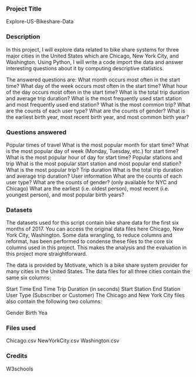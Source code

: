 ### Project Title
Explore-US-Bikeshare-Data

### Description
In this project, I will explore data related to bike share systems for three major cities in the United States which are Chicago, New York City, and Washington. Using Python, I will write a code import the data and answer interesting questions about it by computing descriptive statistics.

The answered questions are: What month occurs most often in the start time? What day of the week occurs most often in the start time? What hour of the day occurs most often in the start time? What is the total trip duration and average trip duration? What is the most frequently used start station and most frequently used end station? What is the most common trip? What are the counts of each user type? What are the counts of gender? What is the earliest birth year, most recent birth year, and most common birth year?

### Questions answered
Popular times of travel
What is the most popular month for start time?
What is the most popular day of week (Monday, Tuesday, etc.) for start time?
What is the most popular hour of day for start time?
Popular stations and trip
What is the most popular start station and most popular end station?
What is the most popular trip?
Trip duration
What is the total trip duration and average trip duration?
User information
What are the counts of each user type?
What are the counts of gender? (only available for NYC and Chicago)
What are the earliest (i.e. oldest person), most recent (i.e. youngest person), and most popular birth years?

### Datasets
The datasets used for this script contain bike share data for the first six months of 2017. You can access the original data files here Chicago, New York City, Washington. Some data wrangling, to reduce columns and reformat, has been performed to condense these files to the core six columns used in this project. This makes the analysis and the evaluation in this project more straightforward.

The data is provided by Motivate, which is a bike share system provider for many cities in the United States. The data files for all three cities contain the same six columns:

Start Time
End Time
Trip Duration (in seconds)
Start Station
End Station
User Type (Subscriber or Customer)
The Chicago and New York City files also contain the following two columns:

Gender
Birth Yea

### Files used
Chicago.csv NewYorkCity.csv Washington.csv

### Credits
W3schools
